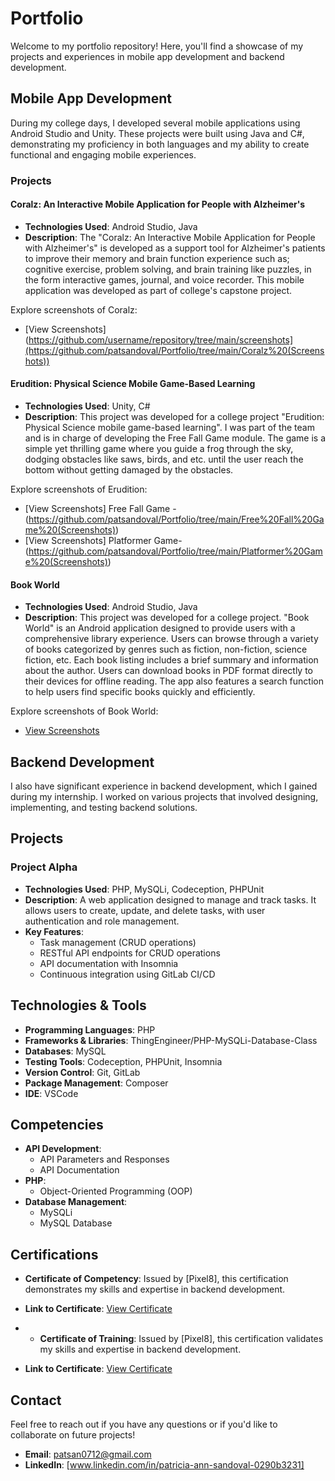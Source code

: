 # Portfolio

Welcome to my portfolio repository! Here, you'll find a showcase of my projects and experiences in mobile app development and backend development.

## Mobile App Development

During my college days, I developed several mobile applications using Android Studio and Unity. These projects were built using Java and C#, demonstrating my proficiency in both languages and my ability to create functional and engaging mobile experiences.

### Projects

#### Coralz: An Interactive Mobile Application for People with Alzheimer's
- **Technologies Used**: Android Studio, Java
- **Description**: The "Coralz: An Interactive Mobile Application for People with Alzheimer's" is developed as a support tool for Alzheimer's patients to improve their memory and brain function experience such as; cognitive exercise, problem solving, and brain training like puzzles, in the form interactive games, journal, and voice recorder. This mobile application was developed as part of college's capstone project.

Explore screenshots of Coralz:
- [View Screenshots](https://github.com/username/repository/tree/main/screenshots](https://github.com/patsandoval/Portfolio/tree/main/Coralz%20(Screenshots))

#### Erudition: Physical Science Mobile Game-Based Learning
- **Technologies Used**: Unity, C#
- **Description**: This project was developed for a college project "Erudition: Physical Science mobile game-based learning". I was part of the team and is in charge of developing the Free Fall Game module. The game is a simple yet thrilling game where you guide a frog through the sky, dodging obstacles like saws, birds, and etc. until the user reach the bottom without getting damaged by the obstacles.

Explore screenshots of Erudition:
- [View Screenshots] Free Fall Game - (https://github.com/patsandoval/Portfolio/tree/main/Free%20Fall%20Game%20(Screenshots))
- [View Screenshots] Platformer Game- (https://github.com/patsandoval/Portfolio/tree/main/Platformer%20Game%20(Screenshots))

#### Book World
- **Technologies Used**: Android Studio, Java
- **Description**: This project was developed for a college project. "Book World" is an Android application designed to provide users with a comprehensive library experience. Users can browse through a variety of books categorized by genres such as fiction, non-fiction, science fiction, etc. Each book listing includes a brief summary and information about the author. Users can download books in PDF format directly to their devices for offline reading. The app also features a search function to help users find specific books quickly and efficiently.

Explore screenshots of Book World:
- [View Screenshots](https://github.com/patsandoval/Portfolio/tree/main/BookWorld%20(Screenshots))

## Backend Development

I also have significant experience in backend development, which I gained during my internship. I worked on various projects that involved designing, implementing, and testing backend solutions.

## Projects

### Project Alpha
- **Technologies Used**: PHP, MySQLi, Codeception, PHPUnit
- **Description**: A web application designed to manage and track tasks. It allows users to create, update, and delete tasks, with user authentication and role management.
- **Key Features**:
  - Task management (CRUD operations)
  - RESTful API endpoints for CRUD operations
  - API documentation with Insomnia
  - Continuous integration using GitLab CI/CD

## Technologies & Tools

- **Programming Languages**: PHP
- **Frameworks & Libraries**: ThingEngineer/PHP-MySQLi-Database-Class
- **Databases**: MySQL
- **Testing Tools**: Codeception, PHPUnit, Insomnia
- **Version Control**: Git, GitLab
- **Package Management**: Composer
- **IDE**: VSCode

## Competencies

- **API Development**:
  - API Parameters and Responses
  - API Documentation
- **PHP**:
  - Object-Oriented Programming (OOP)
- **Database Management**:
  - MySQLi
  - MySQL Database

## Certifications

- **Certificate of Competency**: Issued by [Pixel8], this certification demonstrates my skills and expertise in backend development.
- **Link to Certificate**: [View Certificate](https://github.com/patsandoval/Portfolio/blob/main/Certifications/Pixel8%20Academy%20-%20Competency%20Certificate%20(Backend)%20-%20Patricia%20Ann%20C.%20Sandoval.pdf)

- - **Certificate of Training**: Issued by [Pixel8], this certification validates my skills and expertise in backend development.
- **Link to Certificate**: [View Certificate](https://github.com/patsandoval/Portfolio/blob/main/Certifications/Sandoval-%20CERTIFICATE%20OF%20TRAINING%20(3).pdf)

## Contact

Feel free to reach out if you have any questions or if you'd like to collaborate on future projects!

- **Email**: [patsan0712@gmail.com](mailto:your.email@example.com)
- **LinkedIn**: [www.linkedin.com/in/patricia-ann-sandoval-0290b3231]
